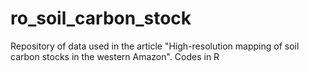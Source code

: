# ro_soil_carbon_stock
Repository of data used in the article "High-resolution mapping of soil carbon stocks in the western Amazon". Codes in R
